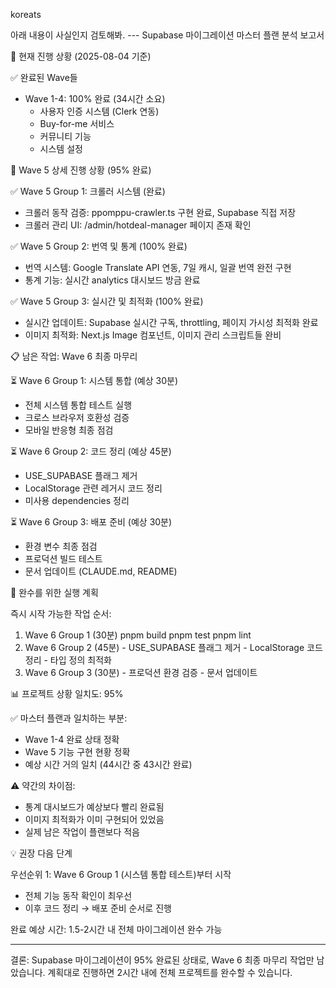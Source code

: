koreats

아래 내용이 사실인지 검토해봐. ---  Supabase 마이그레이션 마스터 플랜 분석 
  보고서

  🎯 현재 진행 상황 (2025-08-04 기준)

  ✅ 완료된 Wave들

  - Wave 1-4: 100% 완료 (34시간 소요)
    - 사용자 인증 시스템 (Clerk 연동)
    - Buy-for-me 서비스
    - 커뮤니티 기능
    - 시스템 설정

  🔄 Wave 5 상세 진행 상황 (95% 완료)

  ✅ Wave 5 Group 1: 크롤러 시스템 (완료)

  - 크롤러 동작 검증: ppomppu-crawler.ts 구현
  완료, Supabase 직접 저장
  - 크롤러 관리 UI: /admin/hotdeal-manager
  페이지 존재 확인

  ✅ Wave 5 Group 2: 번역 및 통계 (100% 완료)

  - 번역 시스템: Google Translate API 연동, 7일
   캐시, 일괄 번역 완전 구현
  - 통계 기능: 실시간 analytics 대시보드 방금
  완료

  ✅ Wave 5 Group 3: 실시간 및 최적화 (100% 
  완료)

  - 실시간 업데이트: Supabase 실시간 구독,
  throttling, 페이지 가시성 최적화 완료
  - 이미지 최적화: Next.js Image 컴포넌트,
  이미지 관리 스크립트들 완비

  📋 남은 작업: Wave 6 최종 마무리

  ⏳ Wave 6 Group 1: 시스템 통합 (예상 30분)

  - 전체 시스템 통합 테스트 실행
  - 크로스 브라우저 호환성 검증
  - 모바일 반응형 최종 점검

  ⏳ Wave 6 Group 2: 코드 정리 (예상 45분)

  - USE_SUPABASE 플래그 제거
  - LocalStorage 관련 레거시 코드 정리
  - 미사용 dependencies 정리

  ⏳ Wave 6 Group 3: 배포 준비 (예상 30분)

  - 환경 변수 최종 점검
  - 프로덕션 빌드 테스트
  - 문서 업데이트 (CLAUDE.md, README)

  🎯 완수를 위한 실행 계획

  즉시 시작 가능한 작업 순서:

  1. Wave 6 Group 1 (30분)
  pnpm build
  pnpm test
  pnpm lint
  2. Wave 6 Group 2 (45분)
    - USE_SUPABASE 플래그 제거
    - LocalStorage 코드 정리
    - 타입 정의 최적화
  3. Wave 6 Group 3 (30분)
    - 프로덕션 환경 검증
    - 문서 업데이트

  📊 프로젝트 상황 일치도: 95%

  ✅ 마스터 플랜과 일치하는 부분:

  - Wave 1-4 완료 상태 정확
  - Wave 5 기능 구현 현황 정확
  - 예상 시간 거의 일치 (44시간 중 43시간 완료)

  ⚠️ 약간의 차이점:

  - 통계 대시보드가 예상보다 빨리 완료됨
  - 이미지 최적화가 이미 구현되어 있었음
  - 실제 남은 작업이 플랜보다 적음

  💡 권장 다음 단계

  우선순위 1: Wave 6 Group 1 (시스템 통합
  테스트)부터 시작
  - 전체 기능 동작 확인이 최우선
  - 이후 코드 정리 → 배포 준비 순서로 진행

  완료 예상 시간: 1.5-2시간 내 전체
  마이그레이션 완수 가능

  ---
  결론: Supabase 마이그레이션이 95% 완료된
  상태로, Wave 6 최종 마무리 작업만 남았습니다.
   계획대로 진행하면 2시간 내에 전체 프로젝트를
   완수할 수 있습니다.
